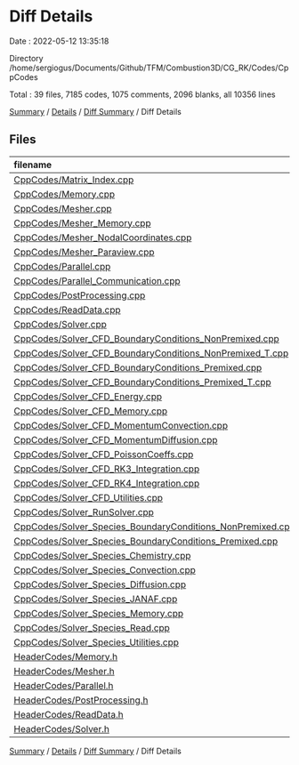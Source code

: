 # Diff Details

Date : 2022-05-12 13:35:18

Directory /home/sergiogus/Documents/Github/TFM/Combustion3D/CG_RK/Codes/CppCodes

Total : 39 files,  7185 codes, 1075 comments, 2096 blanks, all 10356 lines

[Summary](results.md) / [Details](details.md) / [Diff Summary](diff.md) / Diff Details

## Files
| filename | language | code | comment | blank | total |
| :--- | :--- | ---: | ---: | ---: | ---: |
| [CppCodes/Matrix_Index.cpp](/CppCodes/Matrix_Index.cpp) | C++ | 20 | 26 | 24 | 70 |
| [CppCodes/Memory.cpp](/CppCodes/Memory.cpp) | C++ | 23 | 6 | 19 | 48 |
| [CppCodes/Mesher.cpp](/CppCodes/Mesher.cpp) | C++ | 479 | 50 | 152 | 681 |
| [CppCodes/Mesher_Memory.cpp](/CppCodes/Mesher_Memory.cpp) | C++ | 66 | 20 | 24 | 110 |
| [CppCodes/Mesher_NodalCoordinates.cpp](/CppCodes/Mesher_NodalCoordinates.cpp) | C++ | 466 | 121 | 86 | 673 |
| [CppCodes/Mesher_Paraview.cpp](/CppCodes/Mesher_Paraview.cpp) | C++ | 37 | 4 | 10 | 51 |
| [CppCodes/Parallel.cpp](/CppCodes/Parallel.cpp) | C++ | 100 | 16 | 32 | 148 |
| [CppCodes/Parallel_Communication.cpp](/CppCodes/Parallel_Communication.cpp) | C++ | 144 | 11 | 57 | 212 |
| [CppCodes/PostProcessing.cpp](/CppCodes/PostProcessing.cpp) | C++ | 163 | 26 | 55 | 244 |
| [CppCodes/ReadData.cpp](/CppCodes/ReadData.cpp) | C++ | 64 | 8 | 23 | 95 |
| [CppCodes/Solver.cpp](/CppCodes/Solver.cpp) | C++ | 85 | 13 | 30 | 128 |
| [CppCodes/Solver_CFD_BoundaryConditions_NonPremixed.cpp](/CppCodes/Solver_CFD_BoundaryConditions_NonPremixed.cpp) | C++ | 268 | 32 | 52 | 352 |
| [CppCodes/Solver_CFD_BoundaryConditions_NonPremixed_T.cpp](/CppCodes/Solver_CFD_BoundaryConditions_NonPremixed_T.cpp) | C++ | 135 | 23 | 25 | 183 |
| [CppCodes/Solver_CFD_BoundaryConditions_Premixed.cpp](/CppCodes/Solver_CFD_BoundaryConditions_Premixed.cpp) | C++ | 277 | 32 | 56 | 365 |
| [CppCodes/Solver_CFD_BoundaryConditions_Premixed_T.cpp](/CppCodes/Solver_CFD_BoundaryConditions_Premixed_T.cpp) | C++ | 135 | 23 | 25 | 183 |
| [CppCodes/Solver_CFD_Energy.cpp](/CppCodes/Solver_CFD_Energy.cpp) | C++ | 912 | 101 | 261 | 1,274 |
| [CppCodes/Solver_CFD_Memory.cpp](/CppCodes/Solver_CFD_Memory.cpp) | C++ | 144 | 22 | 72 | 238 |
| [CppCodes/Solver_CFD_MomentumConvection.cpp](/CppCodes/Solver_CFD_MomentumConvection.cpp) | C++ | 672 | 49 | 269 | 990 |
| [CppCodes/Solver_CFD_MomentumDiffusion.cpp](/CppCodes/Solver_CFD_MomentumDiffusion.cpp) | C++ | 776 | 81 | 115 | 972 |
| [CppCodes/Solver_CFD_PoissonCoeffs.cpp](/CppCodes/Solver_CFD_PoissonCoeffs.cpp) | C++ | 225 | 40 | 65 | 330 |
| [CppCodes/Solver_CFD_RK3_Integration.cpp](/CppCodes/Solver_CFD_RK3_Integration.cpp) | C++ | 144 | 47 | 54 | 245 |
| [CppCodes/Solver_CFD_RK4_Integration.cpp](/CppCodes/Solver_CFD_RK4_Integration.cpp) | C++ | 187 | 60 | 69 | 316 |
| [CppCodes/Solver_CFD_Utilities.cpp](/CppCodes/Solver_CFD_Utilities.cpp) | C++ | 437 | 78 | 126 | 641 |
| [CppCodes/Solver_RunSolver.cpp](/CppCodes/Solver_RunSolver.cpp) | C++ | 173 | 40 | 86 | 299 |
| [CppCodes/Solver_Species_BoundaryConditions_NonPremixed.cpp](/CppCodes/Solver_Species_BoundaryConditions_NonPremixed.cpp) | C++ | 159 | 33 | 62 | 254 |
| [CppCodes/Solver_Species_BoundaryConditions_Premixed.cpp](/CppCodes/Solver_Species_BoundaryConditions_Premixed.cpp) | C++ | 138 | 26 | 55 | 219 |
| [CppCodes/Solver_Species_Chemistry.cpp](/CppCodes/Solver_Species_Chemistry.cpp) | C++ | 36 | 16 | 23 | 75 |
| [CppCodes/Solver_Species_Convection.cpp](/CppCodes/Solver_Species_Convection.cpp) | C++ | 423 | 43 | 164 | 630 |
| [CppCodes/Solver_Species_Diffusion.cpp](/CppCodes/Solver_Species_Diffusion.cpp) | C++ | 437 | 50 | 80 | 567 |
| [CppCodes/Solver_Species_JANAF.cpp](/CppCodes/Solver_Species_JANAF.cpp) | C++ | 102 | 10 | 28 | 140 |
| [CppCodes/Solver_Species_Memory.cpp](/CppCodes/Solver_Species_Memory.cpp) | C++ | 75 | 19 | 38 | 132 |
| [CppCodes/Solver_Species_Read.cpp](/CppCodes/Solver_Species_Read.cpp) | C++ | 80 | 6 | 19 | 105 |
| [CppCodes/Solver_Species_Utilities.cpp](/CppCodes/Solver_Species_Utilities.cpp) | C++ | 64 | 9 | 26 | 99 |
| [HeaderCodes/Memory.h](/HeaderCodes/Memory.h) | C++ | -13 | -6 | -9 | -28 |
| [HeaderCodes/Mesher.h](/HeaderCodes/Mesher.h) | C++ | -91 | -14 | -34 | -139 |
| [HeaderCodes/Parallel.h](/HeaderCodes/Parallel.h) | C++ | -41 | -12 | -18 | -71 |
| [HeaderCodes/PostProcessing.h](/HeaderCodes/PostProcessing.h) | C++ | -29 | -4 | -14 | -47 |
| [HeaderCodes/ReadData.h](/HeaderCodes/ReadData.h) | C++ | -22 | -4 | -12 | -38 |
| [HeaderCodes/Solver.h](/HeaderCodes/Solver.h) | C++ | -265 | -26 | -99 | -390 |

[Summary](results.md) / [Details](details.md) / [Diff Summary](diff.md) / Diff Details
